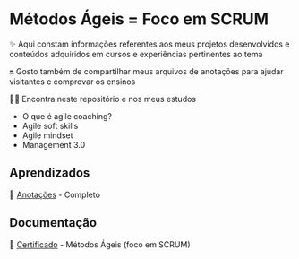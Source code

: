 # Métodos Ágeis = Foco em SCRUM
✨ Aqui constam informações referentes aos meus projetos desenvolvidos e conteúdos adquiridos em cursos e experiências pertinentes ao tema  

🔛 Gosto também de compartilhar meus arquivos de anotações para ajudar visitantes e comprovar os ensinos

🤹🏻 Encontra neste repositório e nos meus estudos
* O que é agile coaching?
* Agile soft skills
* Agile mindset
* Management 3.0

## Aprendizados
  
📝 [Anotações](https://1drv.ms/b/s!Aod7i08U7H1kyw_r1-jANkkfyRbV?e=lDheh0) - Completo


## Documentação

📄 [Certificado](https://1drv.ms/b/s!Aod7i08U7H1kyxL2Cum7ROm6Smk7?e=aDXYjm) - Métodos Ágeis (foco em SCRUM)
